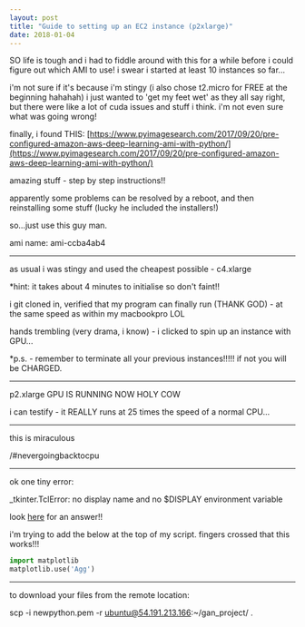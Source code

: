 ```yaml
---
layout: post
title: "Guide to setting up an EC2 instance (p2xlarge)"
date: 2018-01-04
---
```


SO life is tough and i had to fiddle around with this for a while before i could figure out which AMI to use! i swear i started at least 10 instances so far...

i'm not sure if it's because i'm stingy (i also chose t2.micro for FREE at the beginning hahahah) i just wanted to 'get my feet wet' as they all say right, but there were like a lot of cuda issues and stuff i think. i'm not even sure what was going wrong!

finally, i found THIS: 
[https://www.pyimagesearch.com/2017/09/20/pre-configured-amazon-aws-deep-learning-ami-with-python/](https://www.pyimagesearch.com/2017/09/20/pre-configured-amazon-aws-deep-learning-ami-with-python/)

amazing stuff - step by step instructions!!

apparently some problems can be resolved by a reboot, and then reinstalling some stuff (lucky he included the installers!)

so...just use this guy man.

ami name: ami-ccba4ab4

---

as usual i was stingy and used the cheapest possible - c4.xlarge

*hint: it takes about 4 minutes to initialise so don't faint!!

i git cloned in, verified that my program can finally run (THANK GOD) - at the same speed as within my macbookpro LOL

hands trembling (very drama, i know) - i clicked to spin up an instance with GPU...

*p.s. - remember to terminate all your previous instances!!!!! if not you will be CHARGED.

---

p2.xlarge GPU IS RUNNING NOW HOLY COW

i can testify - it REALLY runs at 25 times the speed of a normal CPU...

---

this is miraculous

/#nevergoingbacktocpu

---

ok one tiny error:

_tkinter.TclError: no display name and no $DISPLAY environment variable

look [here](https://stackoverflow.com/questions/37604289/tkinter-tclerror-no-display-name-and-no-display-environment-variable) for an answer!!

i'm trying to add the below at the top of my script.
fingers crossed that this works!!!

```python
import matplotlib
matplotlib.use('Agg')
```


---

to download your files from the remote location:

scp -i newpython.pem -r ubuntu@54.191.213.166:~/gan_project/ .
